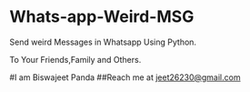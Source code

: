 # Whats-app-Weird-MSG
Send weird Messages in Whatsapp Using Python.

To Your Friends,Family and Others.

#I am Biswajeet Panda 
##Reach me at jeet26230@gmail.com

